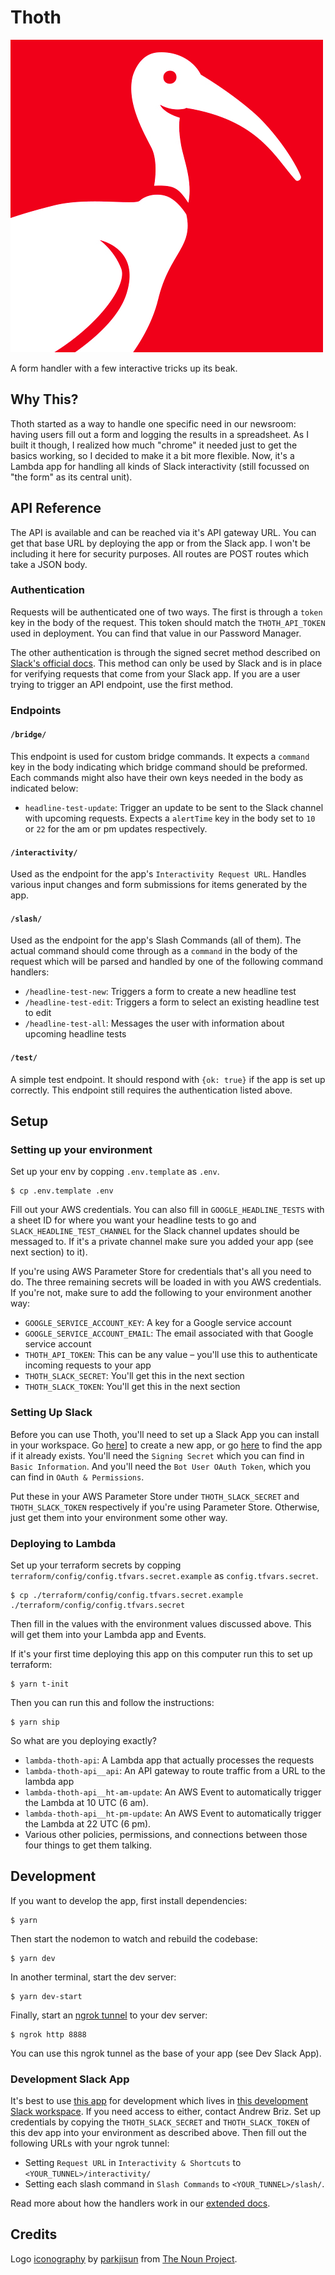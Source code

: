 # Thoth
![Logo of an Ibis](./docs/media/thoth-logo.jpg)

A form handler with a few interactive tricks up its beak.

## Why This?

Thoth started as a way to handle one specific need in our newsroom: having users fill out a form and logging the results in a spreadsheet. As I built it though, I realized how much "chrome" it needed just to get the basics working, so I decided to make it a bit more flexible. Now, it's a Lambda app for handling all kinds of Slack interactivity (still focussed on "the form" as its central unit).

## API Reference

The API is available and can be reached via it's API gateway URL. You can get that base URL by deploying the app or from the Slack app. I won't be including it here for security purposes. All routes are POST routes which take a JSON body.

### Authentication
Requests will be authenticated one of two ways. The first is through a `token` key in the body of the request. This token should match the `THOTH_API_TOKEN` used in deployment. You can find that value in our Password Manager.

The other authentication is through the signed secret method described on [Slack's official docs](https://api.slack.com/authentication/verifying-requests-from-slack). This method can only be used by Slack and is in place for verifying requests that come from your Slack app. If you are a user trying to trigger an API endpoint, use the first method.

### Endpoints

#### `/bridge/`
This endpoint is used for custom bridge commands. It expects a `command` key in the body indicating which bridge command should be preformed. Each commands might also have their own keys needed in the body as indicated below:
- `headline-test-update`: Trigger an update to be sent to the Slack channel with upcoming requests. Expects a `alertTime` key in the body set to `10` or `22` for the am or pm updates respectively.

#### `/interactivity/`
Used as the endpoint for the app's `Interactivity Request URL`. Handles various input changes and form submissions for items generated by the app.

#### `/slash/`
Used as the endpoint for the app's Slash Commands (all of them). The actual command should come through as a `command` in the body of the request which will be parsed and handled by one of the following command handlers:
- `/headline-test-new`: Triggers a form to create a new headline test
- `/headline-test-edit`: Triggers a form to select an existing headline test to edit
- `/headline-test-all`: Messages the user with information about upcoming headline tests

#### `/test/`
A simple test endpoint. It should respond with `{ok: true}` if the app is set up correctly. This endpoint still requires the authentication listed above.


## Setup

### Setting up your environment

Set up your env by copping `.env.template` as `.env`.

```
$ cp .env.template .env
```

Fill out your AWS credentials. You can also fill in `GOOGLE_HEADLINE_TESTS` with a sheet ID for where you want your headline tests to go and `SLACK_HEADLINE_TEST_CHANNEL` for the Slack channel updates should be messaged to. If it's a private channel make sure you added your app (see next section) to it).

If you're using AWS Parameter Store for credentials that's all you need to do. The three remaining secrets will be loaded in with you AWS credentials. If you're not, make sure to add the following to your environment another way:
- `GOOGLE_SERVICE_ACCOUNT_KEY`: A key for a Google service account
- `GOOGLE_SERVICE_ACCOUNT_EMAIL`: The email associated with that Google service account
- `THOTH_API_TOKEN`: This can be any value – you'll use this to authenticate incoming requests to your app
- `THOTH_SLACK_SECRET`: You'll get this in the next section
- `THOTH_SLACK_TOKEN`: You'll get this in the next section

### Setting Up Slack

Before you can use Thoth, you'll need to set up a Slack App you can install in your workspace. Go [here](https://api.slack.com/apps?new_app=1)] to create a new app, or go [here](https://api.slack.com) to find the app if it already exists. You'll need the `Signing Secret` which you can find in `Basic Information`. And you'll need the `Bot User OAuth Token`, which you can find in `OAuth & Permissions`.

Put these in your AWS Parameter Store under `THOTH_SLACK_SECRET` and `THOTH_SLACK_TOKEN` respectively if you're using Parameter Store. Otherwise, just get them into your environment some other way.

### Deploying to Lambda

Set up your terraform secrets by copping `terraform/config/config.tfvars.secret.example` as `config.tfvars.secret`.

```
$ cp ./terraform/config/config.tfvars.secret.example ./terraform/config/config.tfvars.secret
```

Then fill in the values with the environment values discussed above. This will get them into your Lambda app and Events.

If it's your first time deploying this app on this computer run this to set up terraform:
```
$ yarn t-init
```

Then you can run this and follow the instructions:
```
$ yarn ship
```

So what are you deploying exactly?
- `lambda-thoth-api`: A Lambda app that actually processes the requests
- `lambda-thoth-api__api`: An API gateway to route traffic from a URL to the lambda app
- `lambda-thoth-api__ht-am-update`: An AWS Event to automatically trigger the Lambda at 10 UTC (6 am).
- `lambda-thoth-api__ht-pm-update`: An AWS Event to automatically trigger the Lambda at 22 UTC (6 pm).
- Various other policies, permissions, and connections between those four things to get them talking.

## Development

If you want to develop the app, first install dependencies:

```
$ yarn
```

Then start the nodemon to watch and rebuild the codebase:

```
$ yarn dev
```

In another terminal, start the dev server:

```
$ yarn dev-start
```

Finally, start an [ngrok tunnel](https://ngrok.com/) to your dev server:
```
$ ngrok http 8888
```

You can use this ngrok tunnel as the base of your app (see Dev Slack App).

### Development Slack App
It's best to use [this app](https://api.slack.com/apps/A024M68AZPX) for development which lives in [this development Slack workspace](briz-playground.slack.com). If you need access to either, contact Andrew Briz. Set up credentials by copying the `THOTH_SLACK_SECRET`
and `THOTH_SLACK_TOKEN` of this dev app into your environment as described above. Then fill out the following URLs with your ngrok tunnel:
- Setting `Request URL` in `Interactivity & Shortcuts` to `<YOUR_TUNNEL>/interactivity/`
- Setting each slash command in `Slash Commands` to `<YOUR_TUNNEL>/slash/`.

Read more about how the handlers work in our [extended docs]('./docs/slack-apps.md').

## Credits
Logo [iconography](https://thenounproject.com/search/?q=ibis&i=962350) by [parkjisun](https://thenounproject.com/naripuru/) from [The Noun Project](https://thenounproject.com/).
